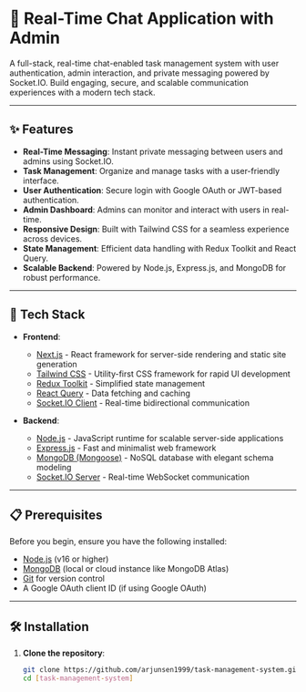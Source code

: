 # 💬 Real-Time Chat Application with Admin

A full-stack, real-time chat-enabled task management system with user authentication, admin interaction, and private messaging powered by Socket.IO. Build engaging, secure, and scalable communication experiences with a modern tech stack.

---

## ✨ Features

- **Real-Time Messaging**: Instant private messaging between users and admins using Socket.IO.
- **Task Management**: Organize and manage tasks with a user-friendly interface.
- **User Authentication**: Secure login with Google OAuth or JWT-based authentication.
- **Admin Dashboard**: Admins can monitor and interact with users in real-time.
- **Responsive Design**: Built with Tailwind CSS for a seamless experience across devices.
- **State Management**: Efficient data handling with Redux Toolkit and React Query.
- **Scalable Backend**: Powered by Node.js, Express.js, and MongoDB for robust performance.

---

## 🚀 Tech Stack

- **Frontend**:
  - [Next.js](https://nextjs.org/) - React framework for server-side rendering and static site generation
  - [Tailwind CSS](https://tailwindcss.com/) - Utility-first CSS framework for rapid UI development
  - [Redux Toolkit](https://redux-toolkit.js.org/) - Simplified state management
  - [React Query](https://react-query.tanstack.com/) - Data fetching and caching
  - [Socket.IO Client](https://socket.io/) - Real-time bidirectional communication

- **Backend**:
  - [Node.js](https://nodejs.org/) - JavaScript runtime for scalable server-side applications
  - [Express.js](https://expressjs.com/) - Fast and minimalist web framework
  - [MongoDB (Mongoose)](https://mongoosejs.com/) - NoSQL database with elegant schema modeling
  - [Socket.IO Server](https://socket.io/) - Real-time WebSocket communication

---


## 📋 Prerequisites

Before you begin, ensure you have the following installed:

- [Node.js](https://nodejs.org/) (v16 or higher)
- [MongoDB](https://www.mongodb.com/) (local or cloud instance like MongoDB Atlas)
- [Git](https://git-scm.com/) for version control
- A Google OAuth client ID (if using Google OAuth)

---

## 🛠️ Installation

1. **Clone the repository**:
   ```bash
   git clone https://github.com/arjunsen1999/task-management-system.git
   cd [task-management-system]
